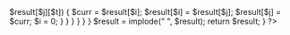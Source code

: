 <?php

function orderWeight($str)
{
  $arr = array();

  $result = explode(" ", $str);

  for ($i = 0; $i < count($result); $i++)
  {
    $arr[$i] = array_sum(str_split($result[$i]));
  }

  array_multisort($arr, $result);
  $j = 0;

  for ($i = 0; $i < count($result); $i++)
  {
    if ($j < count($result) - 1)
    {
      $j = $i + 1;

      if (array_sum(str_split($result[$i])) === array_sum(str_split($result[$j])))
      {
        if (strlen($result[$i]) < strlen($result[$j]))
        {
          for ($t = 0; $t < count($result[$i]); $t++)
          {
            if ($result[$i][$t] > $result[$j][$t])
            {
              $curr = $result[$i];
              $result[$i] = $result[$j];
              $result[$j] = $curr;
              $i = 0;
            }
          }
        }
      }
    }
  }

  $result = implode(" ", $result);
  
  return $result;
}

?>
